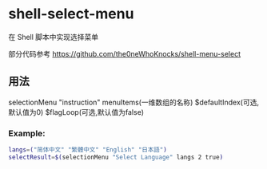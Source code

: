 # shell-select-menu
在 Shell 脚本中实现选择菜单

部分代码参考 https://github.com/the0neWhoKnocks/shell-menu-select

## 用法
selectionMenu "instruction" menuItems(一维数组的名称) $defaultIndex(可选,默认值为0) $flagLoop(可选,默认值为false)

### Example:
```bash
langs=("简体中文" "繁體中文" "English" "日本語")
selectResult=$(selectionMenu "Select Language" langs 2 true)
```
